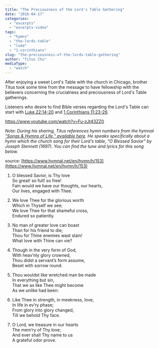 ```yaml
---
title: "The Preciousness of the Lord's Table Gathering"
date: "2016-04-17"
categories: 
  - "excerpts"
  - "excerpts-video"
tags: 
  - "hymns"
  - "the-lords-table"
  - "luke"
  - "1-corinthians"
slug: "the-preciousness-of-the-lords-table-gathering"
author: "Titus Chu"
mediaType: 
  - "watch"
---
```


After enjoying a sweet Lord's Table with the church in Chicago, brother Titus took some time from the message to have fellowship with the believers concerning the crucialness and preciousness of Lord's Table gatherings.

Listeners who desire to find Bible verses regarding the Lord's Table can start with [Luke 22:14-20](https://www.biblegateway.com/passage/?search=Luke+22%3A14-20) and [1 Corinthians 11:23-26](https://www.biblegateway.com/passage/?search=1+Corinthians+11%3A23-26).

https://www.youtube.com/watch?v=Fu-zJt43ZZ0

_Note: During his sharing, Titus references hymn numbers from the hymnal ["Songs & Hymns of Life," available here](https://www.asweetsavor.org/songs-hymns-of-life/). He speaks specifically about a hymn which the church sang for their Lord's table, _"O Blessed Savior" by Joseph Stennett (1697)_. You can find the tune and lyrics for this song below._

source: [https://www.hymnal.net/en/hymn/h/153](https://www.hymnal.net/en/hymn/h/153)

1. O blessed Savior, is Thy love  
    So great! so full! so free!  
    Fain would we have our thoughts, our hearts,  
    Our lives, engaged with Thee.

2. We love Thee for the glorious worth  
    Which in Thyself we see;  
    We love Thee for that shameful cross,  
    Endured so patiently.

3. No man of greater love can boast  
    Than for his friend to die;  
    Thou for Thine enemies wast slain!  
    What love with Thine can vie?

4. Though in the very form of God,  
    With heav’nly glory crowned,  
    Thou didst a servant’s form assume,  
    Beset with sorrow round.

5. Thou wouldst like wretched man be made  
    In everything but sin,  
    That we as like Thee might become  
    As we unlike had been:

6. Like Thee in strength, in meekness, love,  
    In life in ev’ry phase;  
    From glory into glory changed,  
    Till we behold Thy face.

7. O Lord, we treasure in our hearts  
    The mem’ry of Thy love;  
    And ever shall Thy name to us  
    A grateful odor prove.
